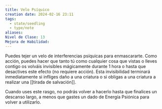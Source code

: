 ```yaml
---
title: Velo Psíquico
creation date: 2024-02-16 23:11
tags:
  - state/seedling
  - type/note
aliases: 
Nivel de Clase: 13
Mejora de Habilidad:
---
```

Puedes tejer un velo de interferencias psíquicas para enmascararte. Como acción, puedes hacer que tanto tú como cualquier cosa que vistas o lleves contigo os volváis invisibles mágicamente durante 1 hora o hasta que desactives este efecto (no requiere acción). Esta invisibilidad terminará
inmediatamente si infliges daño a una criatura o si obligas a una criatura a realizar una [[tirada de salvación]].

Cuando uses este rasgo, no podrás volver a hacerlo hasta que finalices un descanso largo, a menos que gastes un dado de Energía Psiónica para volver a utilizarlo.

